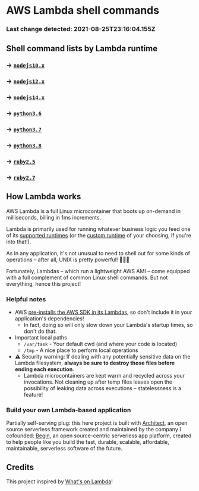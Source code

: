 # AWS Lambda shell commands
### Last change detected: 2021-08-25T23:16:04.155Z


## Shell command lists by Lambda runtime

### → [`nodejs10.x`](./_nodejs10.x.md)
### → [`nodejs12.x`](./_nodejs12.x.md)
### → [`nodejs14.x`](./_nodejs14.x.md)
### → [`python3.6`](./_python3.6.md)
### → [`python3.7`](./_python3.7.md)
### → [`python3.8`](./_python3.8.md)
### → [`ruby2.5`](./_ruby2.5.md)
### → [`ruby2.7`](./_ruby2.7.md)


## How Lambda works

AWS Lambda is a full Linux microcontainer that boots up on-demand in milliseconds, billing in 1ms increments.

Lambda is primarily used for running whatever business logic you feed one of its [supported runtimes](https://docs.aws.amazon.com/lambda/latest/dg/lambda-runtimes.html) (or the [custom runtime](https://docs.aws.amazon.com/lambda/latest/dg/runtimes-custom.html) of your choosing, if you're into that!).

As in any application, it's not unusual to need to shell out for some kinds of operations – after all, UNIX is pretty powerful! 🏋🏽‍♀️

Fortunately, Lambdas – which run a lightweight AWS AMI – come equipped with a full complement of common Linux shell commands. But not everything, hence this project!


### Helpful notes

- AWS [pre-installs the AWS SDK in its Lambdas](https://docs.aws.amazon.com/lambda/latest/dg/current-supported-versions.html), so don't include it in your application's dependencies!
  - In fact, doing so will only slow down your Lambda's startup times, so don't do that.
- Important local paths
  - `/var/task` - Your default cwd (and where your code is located)
  - `/tmp` - A nice place to perform local operations
- ⚠️ Security warning: If dealing with any potentially sensitive data on the Lambda filesystem, **always be sure to destroy those files before ending each execution**.
  - Lambda microcontainers are kept warm and recycled across your invocations. Not cleaning up after temp files leaves open the possibility of leaking data across executions – statelessness is a feature!


### Build your own Lambda-based application

Partially self-serving plug: this here project is built with [Architect](https://arc.codes), an open source serverless framework created and maintained by the company I cofounded: [Begin](https://begin.com), an open source-centric serverless app platform, created to help people like you build the fast, durable, scalable, affordable, maintainable, serverless software of the future.


## Credits

This project inspired by [What's on Lambda](https://github.com/mbrock/whats-on-lambda)!
